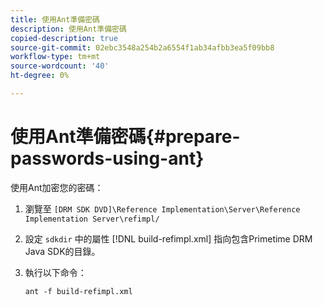 ```yaml
---
title: 使用Ant準備密碼
description: 使用Ant準備密碼
copied-description: true
source-git-commit: 02ebc3548a254b2a6554f1ab34afbb3ea5f09bb8
workflow-type: tm+mt
source-wordcount: '40'
ht-degree: 0%

---
```


# 使用Ant準備密碼{#prepare-passwords-using-ant}

使用Ant加密您的密碼：

1. 瀏覽至 `[DRM SDK DVD]\Reference Implementation\Server\Reference Implementation Server\refimpl/`
1. 設定 `sdkdir` 中的屬性 [!DNL build-refimpl.xml] 指向包含Primetime DRM Java SDK的目錄。
1. 執行以下命令：

   ```
   ant -f build-refimpl.xml
   ```
